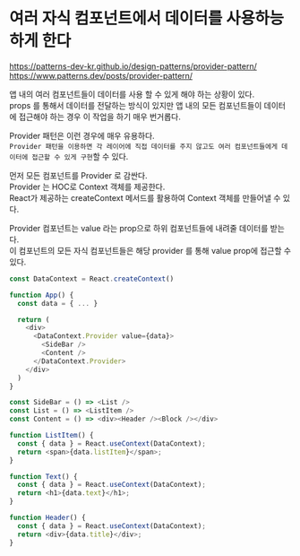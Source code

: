 # 여러 자식 컴포넌트에서 데이터를 사용하능하게 한다

https://patterns-dev-kr.github.io/design-patterns/provider-pattern/  
https://www.patterns.dev/posts/provider-pattern/

앱 내의 여러 컴포넌트들이 데이터를 사용 할 수 있게 해야 하는 상황이 있다.  
props 를 통해서 데이터를 전달하는 방식이 있지만 앱 내의 모든 컴포넌트들이 데이터에 접근해야 하는 경우 이 작업을 하기 매우 번거롭다.

Provider 패턴은 이런 경우에 매우 유용하다.  
`Provider 패턴을 이용하면 각 레이어에 직접 데이터를 주지 않고도 여러 컴포넌트들에게 데이터에 접근할 수 있게 구현`할 수 있다.

먼저 모든 컴포넌트를 Provider 로 감싼다.  
Provider 는 HOC로 Context 객체를 제공한다.  
React가 제공하는 createContext 메서드를 활용하여 Context 객체를 만들어낼 수 있다.

Provider 컴포넌트는 value 라는 prop으로 하위 컴포넌트들에 내려줄 데이터를 받는다.  
이 컴포넌트의 모든 자식 컴포넌트들은 해당 provider 를 통해 value prop에 접근할 수 있다.

```javascript
const DataContext = React.createContext()

function App() {
  const data = { ... }

  return (
    <div>
      <DataContext.Provider value={data}>
        <SideBar />
        <Content />
      </DataContext.Provider>
    </div>
  )
}

const SideBar = () => <List />
const List = () => <ListItem />
const Content = () => <div><Header /><Block /></div>

function ListItem() {
  const { data } = React.useContext(DataContext);
  return <span>{data.listItem}</span>;
}

function Text() {
  const { data } = React.useContext(DataContext);
  return <h1>{data.text}</h1>;
}

function Header() {
  const { data } = React.useContext(DataContext);
  return <div>{data.title}</div>;
}
```
